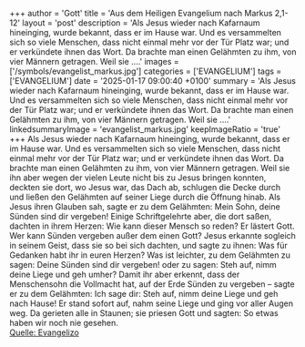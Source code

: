 +++
author = 'Gott'
title = 'Aus dem Heiligen Evangelium nach Markus 2,1-12'
layout = 'post'
description = 'Als Jesus wieder nach Kafarnaum hineinging, wurde bekannt, dass er im Hause war. Und es versammelten sich so viele Menschen, dass nicht einmal mehr vor der Tür Platz war; und er verkündete ihnen das Wort. Da brachte man einen Gelähmten zu ihm, von vier Männern getragen. Weil sie ....'
images = ['/symbols/evangelist_markus.jpg']
categories = ['EVANGELIUM']
tags = ['EVANGELIUM']
date = '2025-01-17 09:00:40 +0100'
summary = 'Als Jesus wieder nach Kafarnaum hineinging, wurde bekannt, dass er im Hause war. Und es versammelten sich so viele Menschen, dass nicht einmal mehr vor der Tür Platz war; und er verkündete ihnen das Wort. Da brachte man einen Gelähmten zu ihm, von vier Männern getragen. Weil sie ....'
linkedsummaryImage = 'evangelist_markus.jpg'
keepImageRatio = 'true'
+++
Als Jesus wieder nach Kafarnaum hineinging, wurde bekannt, dass er im Hause war.
Und es versammelten sich so viele Menschen, dass nicht einmal mehr vor der Tür Platz war; und er verkündete ihnen das Wort.
Da brachte man einen Gelähmten zu ihm, von vier Männern getragen.
Weil sie ihn aber wegen der vielen Leute nicht bis zu Jesus bringen konnten, deckten sie dort, wo Jesus war, das Dach ab, schlugen die Decke durch und ließen den Gelähmten auf seiner Liege durch die Öffnung hinab.<!--more-->
Als Jesus ihren Glauben sah, sagte er zu dem Gelähmten: Mein Sohn, deine Sünden sind dir vergeben!
Einige Schriftgelehrte aber, die dort saßen, dachten in ihrem Herzen:
Wie kann dieser Mensch so reden? Er lästert Gott. Wer kann Sünden vergeben außer dem einen Gott?
Jesus erkannte sogleich in seinem Geist, dass sie so bei sich dachten, und sagte zu ihnen: Was für Gedanken habt ihr in euren Herzen?
Was ist leichter, zu dem Gelähmten zu sagen: Deine Sünden sind dir vergeben! oder zu sagen: Steh auf, nimm deine Liege und geh umher?
Damit ihr aber erkennt, dass der Menschensohn die Vollmacht hat, auf der Erde Sünden zu vergeben – sagte er zu dem Gelähmten:
Ich sage dir: Steh auf, nimm deine Liege und geh nach Hause!
Er stand sofort auf, nahm seine Liege und ging vor aller Augen weg. Da gerieten alle in Staunen; sie priesen Gott und sagten: So etwas haben wir noch nie gesehen.<br> [Quelle: Evangelizo](https://evangeliumtagfuertag.org/DE/gospel)